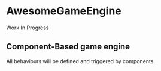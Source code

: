 # AwesomeGameEngine
Work In Progress

## Component-Based game engine

All behaviours will be defined and triggered by components.
